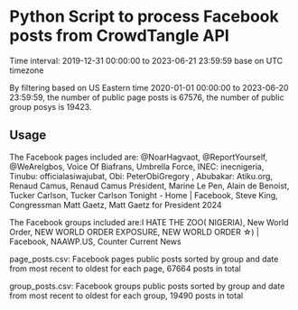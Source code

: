 # Python Script to process Facebook posts from CrowdTangle API
Time interval: 2019-12-31 00:00:00 to 2023-06-21 23:59:59 base on UTC timezone

By filtering based on US Eastern time 2020-01-01 00:00:00 to 2023-06-20 23:59:59, the number of public page posts is 67576, the number of public group posys is 19423.

## Usage
The Facebook pages included are: @NoarHagvaot, @ReportYourself, @WeAreIgbos, Voice Of Biafrans, Umbrella Force, INEC: inecnigeria, Tinubu: officialasiwajubat, Obi: PeterObiGregory , Abubakar: Atiku.org, Renaud Camus, Renaud Camus Président, Marine Le Pen, Alain de Benoist, Tucker Carlson, Tucker Carlson Tonight - Home | Facebook, Steve King, Congressman Matt Gaetz, Matt Gaetz for President 2024

The Facebook groups included are:I HATE THE ZOO( NIGERIA), New World Order, NEW WORLD ORDER EXPOSURE, NEW WORLD ORDER ☆) | Facebook, NAAWP.US, Counter Current News

page_posts.csv: Facebook pages public posts sorted by group and date from most recent to oldest for each page, 67664 posts in total

group_posts.csv: Facebook groups public posts sorted by group and date from most recent to oldest for each group, 19490 posts in total


